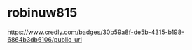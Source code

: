 # robinuw815
<div data-iframe-width="150" data-iframe-height="270" data-share-badge-id="30b59a8f-de5b-4315-b198-6864b3db6106" data-share-badge-host="https://www.credly.com"></div><script type="text/javascript" async src="//cdn.credly.com/assets/utilities/embed.js"></script>


https://www.credly.com/badges/30b59a8f-de5b-4315-b198-6864b3db6106/public_url

